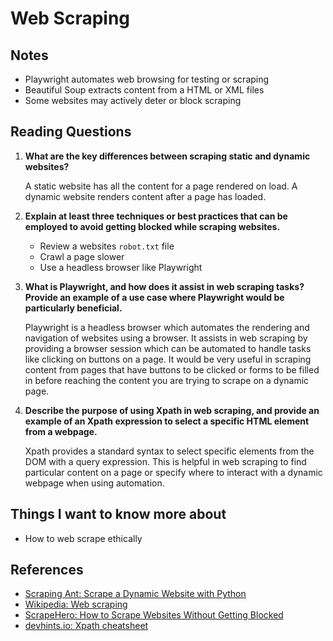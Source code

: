 # Web Scraping

## Notes

- Playwright automates web browsing for testing or scraping
- Beautiful Soup extracts content from a HTML or XML files
- Some websites may actively deter or block scraping

## Reading Questions

1. **What are the key differences between scraping static and dynamic websites?**

    A static website has all the content for a page rendered on load. A dynamic website renders content after a page has loaded.

1. **Explain at least three techniques or best practices that can be employed to avoid getting blocked while scraping websites.**

    - Review a websites `robot.txt` file
    - Crawl a page slower
    - Use a headless browser like Playwright

1. **What is Playwright, and how does it assist in web scraping tasks? Provide an example of a use case where Playwright would be particularly beneficial.**

    Playwright is a headless browser which automates the rendering and navigation of websites using a browser. It assists in web scraping by providing a browser session which can be automated to handle tasks like clicking on buttons on a page. It would be very useful in scraping content from pages that have buttons to be clicked or forms to be filled in before reaching the content you are trying to scrape on a dynamic page.

1. **Describe the purpose of using Xpath in web scraping, and provide an example of an Xpath expression to select a specific HTML element from a webpage.**

    Xpath provides a standard syntax to select specific elements from the DOM with a query expression. This is helpful in web scraping to find particular content on a page or specify where to interact with a dynamic webpage when using automation.

## Things I want to know more about

- How to web scrape ethically

## References

- [Scraping Ant: Scrape a Dynamic Website with Python](https://scrapingant.com/blog/scrape-dynamic-website-with-python)
- [Wikipedia: Web scraping](https://en.wikipedia.org/wiki/Web_scraping)
- [ScrapeHero: How to Scrape Websites Without Getting Blocked](https://www.scrapehero.com/how-to-prevent-getting-blacklisted-while-scraping/)
- [devhints.io: Xpath cheatsheet](https://devhints.io/xpath)
